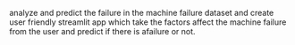 analyze and predict the failure in the machine failure dataset and create user friendly streamlit app which take the factors affect the machine failure from the user and predict if there is afailure or not.
